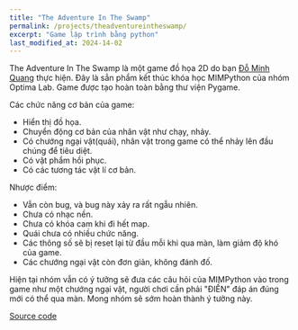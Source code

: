 ```yaml
---
title: "The Adventure In The Swamp"
permalink: /projects/theadventureintheswamp/
excerpt: "Game lập trình bằng python"
last_modified_at: 2024-14-02
---
```


The Adventure In The Swamp là một game đồ họa 2D do bạn [Đỗ Minh Quang](https://github.com/mquangdo) thực hiện. Đây là sẳn phẩm kết thúc khóa học MIMPython của nhóm Optima Lab. Game được tạo hoàn toàn bằng thư viện Pygame.

Các chức năng cơ bản của game:

- Hiển thị đồ họa.
- Chuyển động cơ bản của nhân vật như chạy, nhảy.
- Có chướng ngại vật(quái), nhân vật trong game có thể nhảy lên đầu chúng để tiêu diệt.
- Có vật phẩm hồi phục.
- Có các tương tác vật lí cơ bản.

Nhược điểm:

- Vẫn còn bug, và bug này xảy ra rất ngẫu nhiên.
- Chưa có nhạc nền.
- Chưa có khóa cam khi đi hết map.
- Quái chưa có nhiều chức năng.
- Các thông số sẽ bị reset lại từ đầu mỗi khi qua màn, làm giảm độ khó của game.
- Các chướng ngại vật còn đơn giản, không đánh đố.

Hiện tại nhóm vẫn có ý tưởng sẽ đưa các câu hỏi của MIMPython vào trong game như một chướng ngại vật, người chơi cần phải "ĐIỀN" đáp án đúng mới có thể qua màn. Mong nhóm sẽ sớm hoàn thành ý tưởng này.

[Source code](https://github.com/mquangdo/PygameProject-TheAdventureInTheSwamp)
